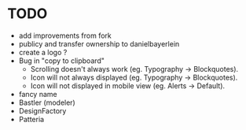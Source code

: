 # TODO
* add improvements from fork
* publicy and transfer ownership to danielbayerlein
* create a logo ?
* Bug in "copy to clipboard"
  * Scrolling doesn't always work (eg. Typography -> Blockquotes).
  * Icon will not always displayed (eg. Typography -> Blockquotes).
  * Icon will not displayed in mobile view (eg. Alerts -> Default).
* fancy name
 * Bastler (modeler)
 * DesignFactory
 * Patteria
